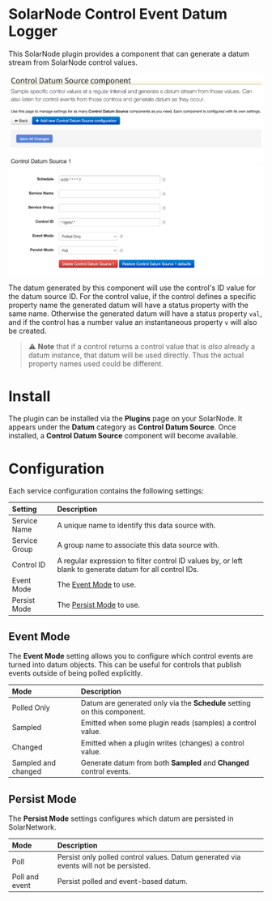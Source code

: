# SolarNode Control Event Datum Logger

This SolarNode plugin provides a component that can generate a datum stream from SolarNode control
values.

![Control Datum Source settings](docs/solarnode-datum-control-settings.png)

The datum generated by this component will use the control's ID value for the datum source ID. For
the control value, if the control defines a specific property name the generated datum will have a
status property with the same name. Otherwise the generated datum will have a status property `val`,
and if the control has a number value an instantaneous property `v` will also be created.

> :warning: **Note** that if a control returns a control value that is _also_ already a datum
> instance, that datum will be used directly. Thus the actual property names used could be
> different.

# Install

The plugin can be installed via the **Plugins** page on your SolarNode. It appears under the
**Datum** category as **Control Datum Source**. Once installed, a **Control Datum Source**
component will become available.

# Configuration

Each service configuration contains the following settings:

| Setting               | Description  |
|:----------------------|:-------------|
| Service Name          | A unique name to identify this data source with.                                 |
| Service Group         | A group name to associate this data source with.                                 |
| Control ID            | A regular expression to filter control ID values by, or left blank to generate datum for all control IDs. |
| Event Mode            | The [Event Mode](#event-mode) to use. |
| Persist Mode          | The [Persist Mode](#persist-mode) to use. |

## Event Mode

The **Event Mode** setting allows you to configure which control events are turned into datum
objects. This can be useful for controls that publish events outside of being polled explicitly.

| Mode | Description |
|:-----|:------------|
| Polled Only | Datum are generated only via the **Schedule** setting on this component. |
| Sampled     | Emitted when some plugin reads (samples) a control value. |
| Changed     | Emitted when a plugin writes (changes) a control value.   |
| Sampled and changed | Generate datum from both **Sampled** and **Changed** control events. |

## Persist Mode

The **Persist Mode** settings configures which datum are persisted in SolarNetwork.

| Mode | Description |
|:-----|:------------|
| Poll           | Persist only polled control values. Datum generated via events will not be persisted. |
| Poll and event | Persist polled and event-based datum. |
